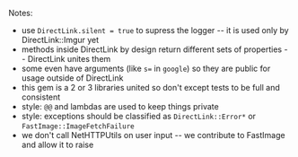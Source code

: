 Notes:
* use `DirectLink.silent = true` to supress the logger -- it is used only by DirectLink::Imgur yet
* methods inside DirectLink by design return different sets of properties -- DirectLink unites them
* some even have arguments (like `s=` in `google`) so they are public for usage outside of DirectLink
* this gem is a 2 or 3 libraries united so don't except tests to be full and consistent
* style: `@@` and lambdas are used to keep things private
* style: exceptions should be classified as `DirectLink::Error*` or `FastImage::ImageFetchFailure`
* we don't call NetHTTPUtils on user input -- we contribute to FastImage and allow it to raise
